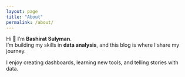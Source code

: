 ```yaml
---
layout: page
title: "About"
permalink: /about/
---
```


Hi 👋 I’m **Bashirat Sulyman**.  
I’m building my skills in **data analysis**, and this blog is where I share my journey.  

I enjoy creating dashboards, learning new tools, and telling stories with data.  

